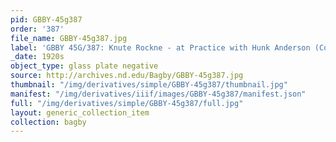 ```yaml
---
pid: GBBY-45g387
order: '387'
file_name: GBBY-45g387.jpg
label: 'GBBY 45G/387: Knute Rockne - at Practice with Hunk Anderson (Coach) - c1920s'
_date: 1920s
object_type: glass plate negative
source: http://archives.nd.edu/Bagby/GBBY-45g387.jpg
thumbnail: "/img/derivatives/simple/GBBY-45g387/thumbnail.jpg"
manifest: "/img/derivatives/iiif/images/GBBY-45g387/manifest.json"
full: "/img/derivatives/simple/GBBY-45g387/full.jpg"
layout: generic_collection_item
collection: bagby
---
```


